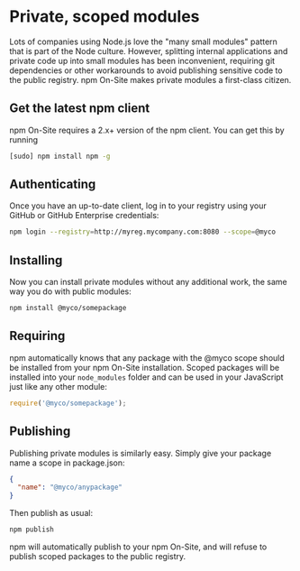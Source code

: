 <!--
order: 4
title: Using npm On-Site
-->

# Private, scoped modules

Lots of companies using Node.js love the "many small modules" pattern that is
part of the Node culture. However, splitting internal applications and private
code up into small modules has been inconvenient, requiring git dependencies or
other workarounds to avoid publishing sensitive code to the public registry.
npm On-Site makes private modules a first-class citizen.

## Get the latest npm client

npm On-Site requires a 2.x+ version of the npm client. You can get this
by running

```sh
[sudo] npm install npm -g
 ```

## Authenticating

Once you have an up-to-date client, log in to your registry using your
GitHub or GitHub Enterprise credentials:

```sh
npm login --registry=http://myreg.mycompany.com:8080 --scope=@myco
```

## Installing

Now you can install private modules without any additional work, the same way
you do with public modules:

```sh
npm install @myco/somepackage
```

## Requiring

npm automatically knows that any package with the @myco scope should be
installed from your npm On-Site installation. Scoped packages will be installed into
your `node_modules` folder and can be used in your JavaScript just like any
other module:

```js
require('@myco/somepackage');
```

## Publishing

Publishing private modules is similarly easy. Simply give your package
name a scope in package.json:

```json
{
  "name": "@myco/anypackage"
}
```

Then publish as usual:

```sh
npm publish
```

npm will automatically publish to your npm On-Site, and will refuse to publish scoped
packages to the public registry.
